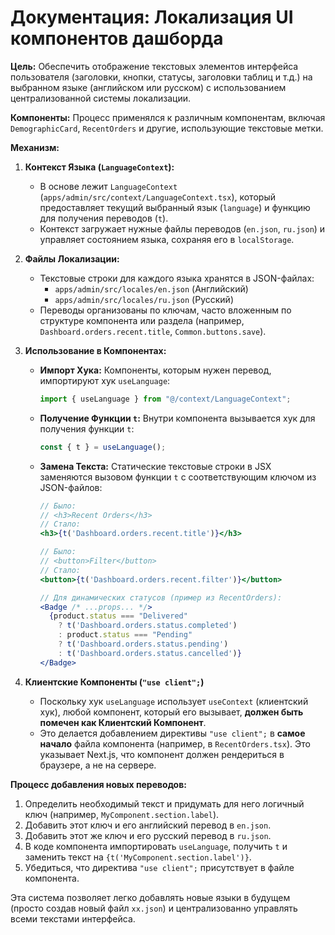 # Документация: Локализация UI компонентов дашборда

**Цель:** Обеспечить отображение текстовых элементов интерфейса пользователя (заголовки, кнопки, статусы, заголовки таблиц и т.д.) на выбранном языке (английском или русском) с использованием централизованной системы локализации.

**Компоненты:** Процесс применялся к различным компонентам, включая `DemographicCard`, `RecentOrders` и другие, использующие текстовые метки.

**Механизм:**

1.  **Контекст Языка (`LanguageContext`):**
    *   В основе лежит `LanguageContext` (`apps/admin/src/context/LanguageContext.tsx`), который предоставляет текущий выбранный язык (`language`) и функцию для получения переводов (`t`).
    *   Контекст загружает нужные файлы переводов (`en.json`, `ru.json`) и управляет состоянием языка, сохраняя его в `localStorage`.

2.  **Файлы Локализации:**
    *   Текстовые строки для каждого языка хранятся в JSON-файлах:
        *   `apps/admin/src/locales/en.json` (Английский)
        *   `apps/admin/src/locales/ru.json` (Русский)
    *   Переводы организованы по ключам, часто вложенным по структуре компонента или раздела (например, `Dashboard.orders.recent.title`, `Common.buttons.save`).

3.  **Использование в Компонентах:**
    *   **Импорт Хука:** Компоненты, которым нужен перевод, импортируют хук `useLanguage`:
        ```typescript
        import { useLanguage } from "@/context/LanguageContext";
        ```
    *   **Получение Функции `t`:** Внутри компонента вызывается хук для получения функции `t`:
        ```typescript
        const { t } = useLanguage();
        ```
    *   **Замена Текста:** Статические текстовые строки в JSX заменяются вызовом функции `t` с соответствующим ключом из JSON-файлов:
        ```jsx
        // Было:
        // <h3>Recent Orders</h3>
        // Стало:
        <h3>{t('Dashboard.orders.recent.title')}</h3>

        // Было:
        // <button>Filter</button>
        // Стало:
        <button>{t('Dashboard.orders.recent.filter')}</button>

        // Для динамических статусов (пример из RecentOrders):
        <Badge /* ...props... */>
          {product.status === "Delivered"
            ? t('Dashboard.orders.status.completed')
            : product.status === "Pending"
            ? t('Dashboard.orders.status.pending')
            : t('Dashboard.orders.status.cancelled')}
        </Badge>
        ```

4.  **Клиентские Компоненты (`"use client";`)**
    *   Поскольку хук `useLanguage` использует `useContext` (клиентский хук), любой компонент, который его вызывает, **должен быть помечен как Клиентский Компонент**.
    *   Это делается добавлением директивы `"use client";` в **самое начало** файла компонента (например, в `RecentOrders.tsx`). Это указывает Next.js, что компонент должен рендериться в браузере, а не на сервере.

**Процесс добавления новых переводов:**

1.  Определить необходимый текст и придумать для него логичный ключ (например, `MyComponent.section.label`).
2.  Добавить этот ключ и его английский перевод в `en.json`.
3.  Добавить этот же ключ и его русский перевод в `ru.json`.
4.  В коде компонента импортировать `useLanguage`, получить `t` и заменить текст на `{t('MyComponent.section.label')}`.
5.  Убедиться, что директива `"use client";` присутствует в файле компонента.

Эта система позволяет легко добавлять новые языки в будущем (просто создав новый файл `xx.json`) и централизованно управлять всеми текстами интерфейса. 